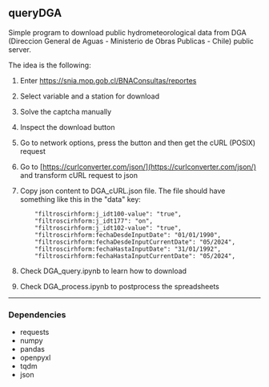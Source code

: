 ## queryDGA

Simple program to download public hydrometeorological data from DGA (Direccion General de Aguas - Ministerio de Obras Publicas - Chile) public server.

The idea is the following:

1) Enter https://snia.mop.gob.cl/BNAConsultas/reportes
2) Select variable and a station for download
3) Solve the captcha manually
4) Inspect the download button
5) Go to network options, press the button and then get the cURL (POSIX) request
6) Go to [https://curlconverter.com/json/](https://curlconverter.com/json/) and transform cURL request to json
7) Copy json content to DGA_cURL.json file. The file should have something like this in the "data" key:

   ```text
       "filtroscirhform:j_idt100-value": "true",
       "filtroscirhform:j_idt177": "on",
       "filtroscirhform:j_idt102-value": "true",
       "filtroscirhform:fechaDesdeInputDate": "01/01/1990",
       "filtroscirhform:fechaDesdeInputCurrentDate": "05/2024",
       "filtroscirhform:fechaHastaInputDate": "31/01/1992",
       "filtroscirhform:fechaHastaInputCurrentDate": "05/2024",
   ```
8) Check DGA_query.ipynb to learn how to download
9) Check DGA_process.ipynb to postprocess the spreadsheets

---

### Dependencies

* requests
* numpy
* pandas
* openpyxl
* tqdm
* json
